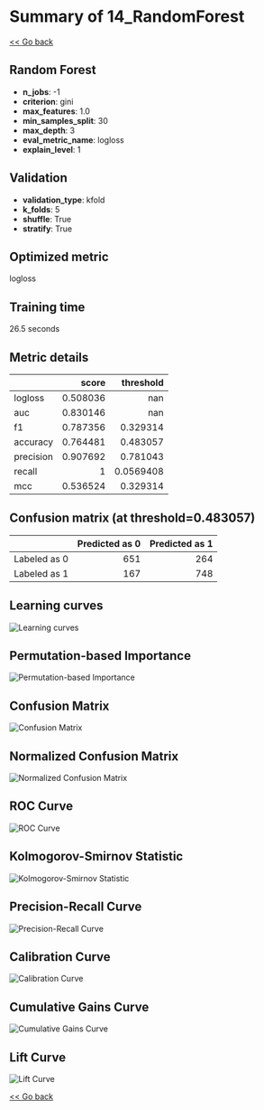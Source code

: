 # Summary of 14_RandomForest

[<< Go back](../README.md)


## Random Forest
- **n_jobs**: -1
- **criterion**: gini
- **max_features**: 1.0
- **min_samples_split**: 30
- **max_depth**: 3
- **eval_metric_name**: logloss
- **explain_level**: 1

## Validation
 - **validation_type**: kfold
 - **k_folds**: 5
 - **shuffle**: True
 - **stratify**: True

## Optimized metric
logloss

## Training time

26.5 seconds

## Metric details
|           |    score |   threshold |
|:----------|---------:|------------:|
| logloss   | 0.508036 | nan         |
| auc       | 0.830146 | nan         |
| f1        | 0.787356 |   0.329314  |
| accuracy  | 0.764481 |   0.483057  |
| precision | 0.907692 |   0.781043  |
| recall    | 1        |   0.0569408 |
| mcc       | 0.536524 |   0.329314  |


## Confusion matrix (at threshold=0.483057)
|              |   Predicted as 0 |   Predicted as 1 |
|:-------------|-----------------:|-----------------:|
| Labeled as 0 |              651 |              264 |
| Labeled as 1 |              167 |              748 |

## Learning curves
![Learning curves](learning_curves.png)

## Permutation-based Importance
![Permutation-based Importance](permutation_importance.png)
## Confusion Matrix

![Confusion Matrix](confusion_matrix.png)


## Normalized Confusion Matrix

![Normalized Confusion Matrix](confusion_matrix_normalized.png)


## ROC Curve

![ROC Curve](roc_curve.png)


## Kolmogorov-Smirnov Statistic

![Kolmogorov-Smirnov Statistic](ks_statistic.png)


## Precision-Recall Curve

![Precision-Recall Curve](precision_recall_curve.png)


## Calibration Curve

![Calibration Curve](calibration_curve_curve.png)


## Cumulative Gains Curve

![Cumulative Gains Curve](cumulative_gains_curve.png)


## Lift Curve

![Lift Curve](lift_curve.png)



[<< Go back](../README.md)
